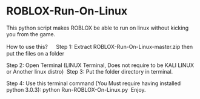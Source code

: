 # ROBLOX-Run-On-Linux
This python script makes ROBLOX be able to run on linux without kicking you from the game.

How to use this?
　
Step 1: Extract ROBLOX-Run-On-Linux-master.zip then put the files on a folder

Step 2: Open Terminal (LINUX Terminal, Does not require to be KALI LINUX or Another linux distro)
󠀡󠀡󠀡󠀡󠀡󠀡
Step 3: Put the  folder directory in terminal.

Step 4: Use this terminal command (You Must require having installed python 3.0.3): python Run-ROBLOX-On-Linux.py
󠀡󠀡
Enjoy.
󠀡󠀡󠀡󠀡󠀡󠀡󠀡󠀡󠀡󠀡󠀡󠀡󠀡󠀡
